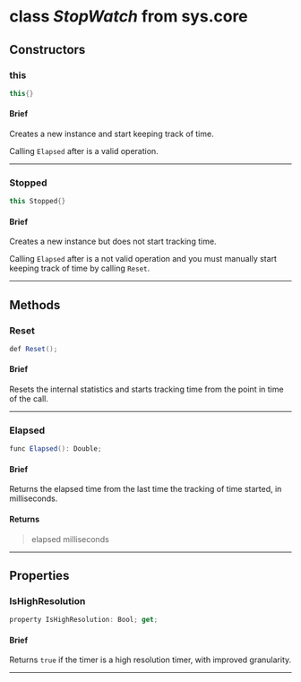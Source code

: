# class *StopWatch* from sys.core

## Constructors

### this

```C#
this{}
```

#### Brief
Creates a new instance and start keeping track of time.

Calling `Elapsed` after is a valid operation.

***

### Stopped

```C#
this Stopped{}
```

#### Brief
Creates a new instance but does not start tracking time.

Calling `Elapsed` after is a not valid operation and you must manually start keeping track of time by calling `Reset`.

***

## Methods

### Reset

```C#
def Reset();
```

#### Brief
Resets the internal statistics and starts tracking time from the point in time of the call.

***

### Elapsed

```C#
func Elapsed(): Double;
```

#### Brief
Returns the elapsed time from the last time the tracking of time started, in milliseconds.

#### Returns
> elapsed milliseconds
***

## Properties

### IsHighResolution

```C#
property IsHighResolution: Bool; get;
```

#### Brief
Returns `true` if the timer is a high resolution timer, with improved granularity.

***

